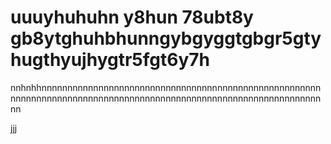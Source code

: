 # uuuyhuhuhn y8hun 78ubt8y gb8ytghuhbhunngybgyggtgbgr5gtyhugthyujhygtr5fgt6y7h
nnhnhhnnnnnnnnnnnnnnnnnnnnnnnnnnnnnnnnnnnnnnnnnnnnnnnnnnnnnnnnnnnnnnnnnnnnnnnnnnnnnnnnnnnnnnnnnnnnnnnnnnnnnnnnnnnnnnnnnn
nn










































































































































































































































































































































































































































jjj
